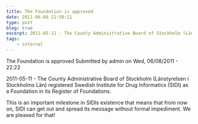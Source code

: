```yaml
---
title: The Foundation is approved
date: 2011-06-08 21:50:21
type: post
blog: true
excerpt: 2011-05-11 - The County Administrative Board of Stockholm (Länstyrelsen i Stockholms Län) registered Swedish Institute for Drug Informatics (SIDI) as a Foundation in its Register of Foundations.
tags:
    - internal
---
```

The Foundation is approved
Submitted by admin on Wed, 06/08/2011 - 22:22

2011-05-11 - The County Administrative Board of Stockholm (Länstyrelsen i Stockholms Län) registered Swedish Institute for Drug Informatics (SIDI) as a Foundation in its Register of Foundations.

This is an important milestone in SIDIs existence that means that from now on, SIDI can get out and spread its message without formal impediment. We are pleased for that!
